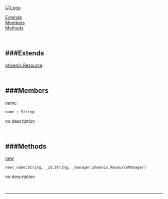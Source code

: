 
[![Logo](http://luxeengine.com/images/logo.png)](index.html)


[Extends](#Extends)   
[Members](#Members)   
[Methods](#Methods)   


&nbsp;   

<a class="lift" name="Extends" ></a>
###Extends   
---
<a class="lift" name="phoenix.Resource" href="phoenix.Resource.html">phoenix.Resource</a>

&nbsp;   

<a class="lift" name="Members" ></a>
###Members   
---
<a class="lift" name="name" href="#name">name</a>



    name : String

<span class="small_desc_flat"> no description </span>   

&nbsp;   

<a class="lift" name="Methods" ></a>
###Methods   
---
<a class="lift" name="new" href="#new">new</a>



    new(_name:String, _id:String, _manager:phoenix.ResourceManager) 

<span class="small_desc_flat"> no description </span>   



&nbsp;
&nbsp;
&nbsp;

---  


&nbsp;   
&nbsp;   